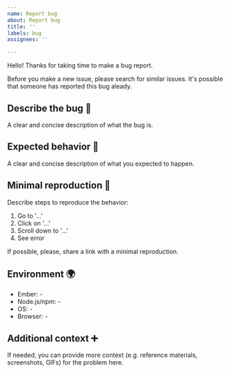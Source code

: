 ```yaml
---
name: Report bug
about: Report bug
title: ''
labels: bug
assignees: ''

---
```


Hello! Thanks for taking time to make a bug report.

Before you make a new issue, please search for similar issues. It's possible that someone has reported this bug aleady.


## Describe the bug 🐞

A clear and concise description of what the bug is.


## Expected behavior 🤔

A clear and concise description of what you expected to happen.


## Minimal reproduction 🔬

Describe steps to reproduce the behavior:

1. Go to '...'
2. Click on '...'
3. Scroll down to '...'
4. See error

If possible, please, share a link with a minimal reproduction.

<!--
Create a minimal reproduction using one of the following:
- Ember Twiddle: https://ember-twiddle.com/
- Create a GitHub repository: https://guides.emberjs.com/release/getting-started/quick-start/
-->


## Environment 🌍

- Ember: -
- Node.js/npm: -
- OS: -
- Browser: -


## Additional context ➕

If needed, you can provide more context (e.g. reference materials, screenshots, GIFs) for the problem here.
